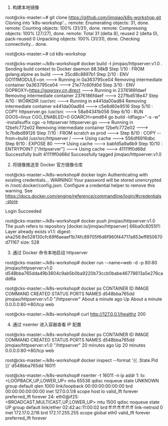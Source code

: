 1. 构建本地镜像

root@cks-master:~# git clone https://github.com/jimqiao/k8s-workshop.git
Cloning into 'k8s-workshop'...
remote: Enumerating objects: 31, done.
remote: Counting objects: 100% (31/31), done.
remote: Compressing objects: 100% (27/27), done.
remote: Total 31 (delta 8), reused 2 (delta 0), pack-reused 0
Unpacking objects: 100% (31/31), done.
Checking connectivity... done.

root@cks-master:~# cd k8s-workshop

root@cks-master:~/k8s-workshop# docker build -t jimqiao/httpserver:v1.0 .
Sending build context to Docker daemon  88.58kB
Step 1/10 : FROM golang:alpine as build
 ---> 35cd8c8897b1
Step 2/10 : ENV GO111MODULE=on
 ---> Running in 0a363795ce04
Removing intermediate container 0a363795ce04
 ---> 21e77c60fd0d
Step 3/10 : ENV GOPROXY=https://goproxy.cn,direct
 ---> Running in 2376186fdaef
Removing intermediate container 2376186fdaef
 ---> 227fbd518e47
Step 4/10 : WORKDIR /usr/src
 ---> Running in e441da00ad84
Removing intermediate container e441da00ad84
 ---> c5e8d60e9516
Step 5/10 : COPY httpserver.go /usr/src
 ---> 58a94341b056
Step 6/10 : RUN GOOS=linux CGO_ENABLED=0 GOARCH=amd64 go build -ldflags="-s -w" -installsuffix cgo -o httpserver httpserver.go
 ---> Running in 12befc772e02
Removing intermediate container 12befc772e02
 ---> 1c7bdbd89126
Step 7/10 : FROM scratch as prod
 ---> 
Step 8/10 : COPY --from=build /usr/src/httpserver /
 ---> Using cache
 ---> 556df6916dbc
Step 9/10 : EXPOSE 80
 ---> Using cache
 ---> babfd5a9a6b9
Step 10/10 : ENTRYPOINT ["/httpserver"]
 ---> Using cache
 ---> 41111ff0d68d
Successfully built 41111ff0d68d
Successfully tagged jimqiao/httpserver:v1.0



2. 将镜像推送至 Docker 官方镜像仓库

root@cks-master:~/k8s-workshop# docker login
Authenticating with existing credentials...
WARNING! Your password will be stored unencrypted in /root/.docker/config.json.
Configure a credential helper to remove this warning. See
https://docs.docker.com/engine/reference/commandline/login/#credentials-store

Login Succeeded

root@cks-master:~/k8s-workshop# docker push jimqiao/httpserver:v1.0
The push refers to repository [docker.io/jimqiao/httpserver]
66ba0c8055f1: Layer already exists 
v1.1: digest: sha256:8e528130cfc69f6aeaef1b74fc89705f6d6f960f44717a853eff850670d71167 size: 528



3. 通过 Docker 命令本地启动 httpserver

root@cks-master:~/k8s-workshop# docker run --name=web -d -p 80:80 jimqiao/httpserver:v1.0
d548bba765dda49b3604c9ab5b0ba9220b73ccb0babe46778613a5e276cadd6a

root@cks-master:~/k8s-workshop# docker ps 
CONTAINER ID        IMAGE                     COMMAND             CREATED              STATUS              PORTS                NAMES
d548bba765dd        jimqiao/httpserver:v1.0   "/httpserver"       About a minute ago   Up About a minute   0.0.0.0:80->80/tcp   web

root@cks-master:~/k8s-workshop# curl http://127.0.0.1/healthz
200



4. 通过 nsenter 进入容器查看 IP 配置

root@cks-master:~/k8s-workshop# docker ps
CONTAINER ID        IMAGE                     COMMAND             CREATED             STATUS              PORTS                NAMES
d548bba765dd        jimqiao/httpserver:v1.0   "/httpserver"       20 minutes ago      Up 20 minutes       0.0.0.0:80->80/tcp   web

root@cks-master:~/k8s-workshop# docker inspect --format '{{ .State.Pid }}' d548bba765dd
16011

root@cks-master:~/k8s-workshop# nsenter -t 16011 -n ip addr
1: lo: <LOOPBACK,UP,LOWER_UP> mtu 65536 qdisc noqueue state UNKNOWN group default qlen 1000
    link/loopback 00:00:00:00:00:00 brd 00:00:00:00:00:00
    inet 127.0.0.1/8 scope host lo
       valid_lft forever preferred_lft forever
24: eth0@if25: <BROADCAST,MULTICAST,UP,LOWER_UP> mtu 1500 qdisc noqueue state UP group default 
    link/ether 02:42:ac:11:00:02 brd ff:ff:ff:ff:ff:ff link-netnsid 0
    inet 172.17.0.2/16 brd 172.17.255.255 scope global eth0
       valid_lft forever preferred_lft forever
